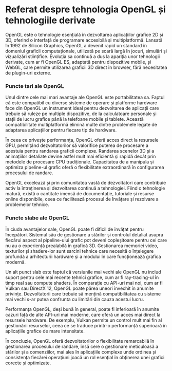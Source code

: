 
# Referat despre tehnologia OpenGL și tehnologiile derivate


OpenGL este o tehnologie esențială în dezvoltarea aplicațiilor grafice 2D și 3D, oferind o interfață de programare accesibilă și multiplatformă. Lansată în 1992 de Silicon Graphics, OpenGL a devenit rapid un standard în domeniul graficii computaționale, utilizată pe scară largă în jocuri, simulări și vizualizări științifice. Evoluția sa continuă a dus la apariția unor tehnologii derivate, cum ar fi OpenGL ES, adaptată pentru dispozitive mobile, și WebGL, care permite utilizarea graficii 3D direct în browser, fără necesitatea de plugin-uri externe.

### Puncte tari ale OpenGL

Unul dintre cele mai mari avantaje ale OpenGL este portabilitatea sa. Faptul că este compatibil cu diverse sisteme de operare și platforme hardware face din OpenGL un instrument ideal pentru dezvoltarea de aplicații care trebuie să ruleze pe multiple dispozitive, de la calculatoare personale și stații de lucru grafice până la telefoane mobile și tablete. Această compatibilitate multiplatformă elimină multe dintre problemele legate de adaptarea aplicațiilor pentru fiecare tip de hardware.

În ceea ce privește performanța, OpenGL oferă acces direct la resursele GPU, permițând dezvoltatorilor să valorifice puterea de procesare a acestuia pentru randarea graficii complexe. Randarea scenelor 3D și a animațiilor detaliate devine astfel mult mai eficientă și rapidă decât prin metodele de procesare CPU tradiționale. Capacitatea de a manipula și optimiza pipeline-ul grafic oferă o flexibilitate extraordinară în configurarea procesului de randare.

OpenGL excelează și prin comunitatea vastă de dezvoltatori care contribuie activ la întreținerea și dezvoltarea continuă a tehnologiei. Fiind o tehnologie matură, există o cantitate imensă de documentație, tutoriale și resurse online disponibile, ceea ce facilitează procesul de învățare și rezolvare a problemelor tehnice.

### Puncte slabe ale OpenGL

În ciuda avantajelor sale, OpenGL poate fi dificil de învățat pentru începători. Sistemul său de gestionare a stărilor și controlul detaliat asupra fiecărui aspect al pipeline-ului grafic pot deveni copleșitoare pentru cei care nu au o experiență prealabilă în grafică 3D. Gestionarea memoriei video, texturilor și shadere-lor sunt sarcini tehnice care necesită o înțelegere profundă a arhitecturii hardware și a modului în care funcționează grafica modernă.

Un alt punct slab este faptul că versiunile mai vechi ale OpenGL nu includ suport pentru cele mai recente tehnici grafice, cum ar fi ray-tracing-ul în timp real sau compute shaders. În comparație cu API-uri mai noi, cum ar fi Vulkan sau DirectX 12, OpenGL poate părea uneori învechit în anumite privințe. Dezvoltatorii care trebuie să mențină compatibilitatea cu sisteme mai vechi s-ar putea confrunta cu limitări din cauza acestui lucru.

Performanța OpenGL, deși bună în general, poate fi inferioară în anumite cazuri față de alte API-uri mai moderne, care oferă un acces mai direct la resursele hardware. De exemplu, Vulkan permite un control mult mai fin al gestionării resurselor, ceea ce se traduce printr-o performanță superioară în aplicațiile grafice de mare intensitate.


În concluzie, OpenGL oferă dezvoltatorilor o flexibilitate remarcabilă în gestionarea procesului de randare, însă cere o gestionare meticuloasă a stărilor și a comenziilor, mai ales în aplicațiile complexe unde ordinea și consistența fiecărei operațiuni joacă un rol esențial în obținerea unei grafici corecte și optimizate.
